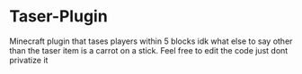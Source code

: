 # Taser-Plugin
Minecraft plugin that tases players within 5 blocks
 idk what else to say other than the taser item is a carrot on a stick. Feel free to edit the code just dont privatize it
